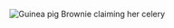 ![Guinea pig Brownie claiming her celery](https://mentalhealthathome.org/wp-content/uploads/IMG_3453-e1651000107622.jpg)
